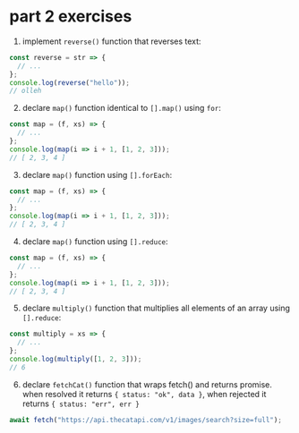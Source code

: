 # part 2 exercises

1. implement `reverse()` function that reverses text:

```javascript
const reverse = str => {
  // ...
};
console.log(reverse("hello"));
// olleh
```

2. declare `map()` function identical to `[].map()` using `for`:

```javascript
const map = (f, xs) => {
  // ...
};
console.log(map(i => i + 1, [1, 2, 3]));
// [ 2, 3, 4 ]
```

3. declare `map()` function using `[].forEach`:

```javascript
const map = (f, xs) => {
  // ...
};
console.log(map(i => i + 1, [1, 2, 3]));
// [ 2, 3, 4 ]
```

4. declare `map()` function using `[].reduce`:

```javascript
const map = (f, xs) => {
  // ...
};
console.log(map(i => i + 1, [1, 2, 3]));
// [ 2, 3, 4 ]
```

5. declare `multiply()` function that multiplies all elements of an array
   using `[].reduce`:

```javascript
const multiply = xs => {
  // ...
};
console.log(multiply([1, 2, 3]));
// 6
```

6. declare `fetchCat()` function that wraps fetch() and returns promise.
   when resolved it returns `{ status: "ok", data }`,
   when rejected it returns `{ status: "err", err }`

```javascript
await fetch("https://api.thecatapi.com/v1/images/search?size=full");
```
